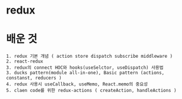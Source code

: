 # redux 

#  배운 것 

	1. redux 기본 개념 ( action store dispatch subscribe middleware )
	2. react-redux
	3. redux의 connect HOC와 hooks(useSelctor, useDispatch) 사용법 
	3. ducks pattern(module all-in-one), Basic pattern (actions, constanst, reducers )
	4. redux 사용시 useCallback, useMemo, React.memo의 중요성
	5. claen code를 위한 redux-actions ( createAction, handleActions )